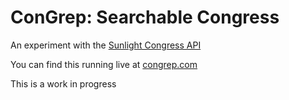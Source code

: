 # ConGrep: Searchable Congress

An experiment with the [Sunlight Congress API](https://sunlightlabs.github.io/congress/)

You can find this running live at [congrep.com](http://congrep.com)

This is a work in progress